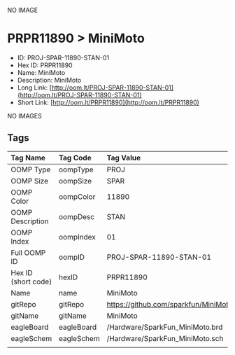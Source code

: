 


  
NO IMAGE  
# PRPR11890 > MiniMoto

- ID: PROJ-SPAR-11890-STAN-01
- Hex ID: PRPR11890
- Name: MiniMoto
- Description: MiniMoto
- Long Link: [http://oom.lt/PROJ-SPAR-11890-STAN-01](http://oom.lt/PROJ-SPAR-11890-STAN-01)
- Short Link: [http://oom.lt/PRPR11890](http://oom.lt/PRPR11890)
  
NO IMAGES  
## Tags
  

|Tag Name|Tag Code|Tag Value|
| :--- | :--- | :--- |
|OOMP Type|oompType|PROJ|
|OOMP Size|oompSize|SPAR|
|OOMP Color|oompColor|11890|
|OOMP Description|oompDesc|STAN|
|OOMP Index|oompIndex|01|
|Full OOMP ID|oompID|PROJ-SPAR-11890-STAN-01|
|Hex ID (short code)|hexID|PRPR11890|
|Name|name|MiniMoto|
|gitRepo|gitRepo|https://github.com/sparkfun/MiniMoto|
|gitName|gitName|MiniMoto|
|eagleBoard|eagleBoard|/Hardware/SparkFun_MiniMoto.brd|
|eagleSchem|eagleSchem|/Hardware/SparkFun_MiniMoto.sch|
||||
